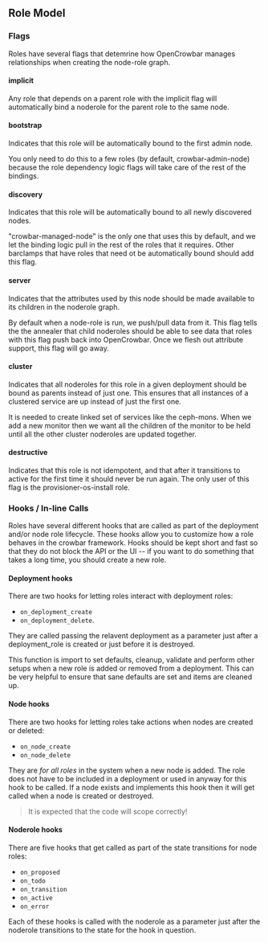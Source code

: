 ## Role Model

### Flags

Roles have several flags that detemrine how OpenCrowbar manages relationships when creating the node-role graph.

#### implicit

Any role that depends on a parent role with the implicit flag will
automatically bind a noderole for the parent role to the same node.

#### bootstrap

Indicates that this role will be automatically bound to the first admin node.

You only need to do this to a few roles (by default, crowbar-admin-node)
because the role dependency logic flags will take care of the rest of
the bindings.  


#### discovery

Indicates that this role will be automatically bound to all newly
discovered nodes.

"crowbar-managed-node" is the only one that uses this by default, and
we let the binding logic pull in the rest of the roles that it
requires.  Other barclamps that have roles that need ot be
automatically bound should add this flag.

#### server

Indicates that the attributes used by this node should be made
available to its children in the noderole graph.

By default when a node-role is run, we push/pull data from it.  This
flag tells the the annealer that child noderoles should be able to see
data that roles with this flag push back into OpenCrowbar.  Once we flesh
out attribute support, this flag will go away.

#### cluster

Indicates that all noderoles for this role in a given deployment should be
bound as parents instead of just one.  This ensures that all instances of
a clustered service are up instead of just the first one.

It is needed to create linked set of services like the ceph-mons.
When we add a new monitor then we want all the children of the monitor
to be held until all the other cluster noderoles are updated together.

#### destructive

Indicates that this role is not idempotent, and that after it
transitions to active for the first time it should never be run
again. The only user of this flag is the provisioner-os-install role.

### Hooks / In-line Calls

Roles have several different hooks that are called as part of the
deployment and/or node role lifecycle.  These hooks allow you to
customize how a role behaves in the crowbar framework.  Hooks should
be kept short and fast so that they do not block the API or the UI --
if you want to do something that takes a long time, you should create
a new role.

#### Deployment hooks

There are two hooks for letting roles interact with deployment roles:

* `on_deployment_create` 
* `on_deployment_delete`.  

They are called passing the relavent deployment as a parameter just after a
deployment_role is created or just before it is destroyed.

This function is import to set defaults, cleanup, validate and perform other setups when a new role is added or removed from a deployment.  This can be very helpful to ensure that sane defaults are set and items are cleaned up.

#### Node hooks

There are two hooks for letting roles take actions when nodes are created or deleted:

* `on_node_create` 
* `on_node_delete`

They are _for all roles_ in the system when a new node is added.  The role does not have to be included in a deployment or used in anyway for this hook to be called.  If a node exists and implements this hook then it will get called when a node is created or destroyed.  

> It is expected that the code will scope correctly!

#### Noderole hooks

There are five hooks that get called as part of the state transitions
for node roles:

* `on_proposed`
* `on_todo`
* `on_transition`
* `on_active`
* `on_error`

Each of these hooks is called with the noderole as a parameter just
after the noderole transitions to the state for the hook in question.
